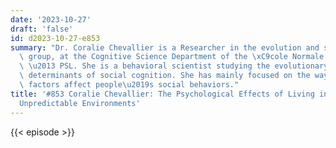 ```yaml
---
date: '2023-10-27'
draft: 'false'
id: d2023-10-27-e853
summary: "Dr. Coralie Chevallier is a Researcher in the evolution and social cognition\
  \ group, at the Cognitive Science Department of the \xC9cole Normale Superieure\
  \ \u2013 PSL. She is a behavioral scientist studying the evolutionary and cognitive\
  \ determinants of social cognition. She has mainly focused on the way motivational\
  \ factors affect people\u2019s social behaviors."
title: '#853 Coralie Chevallier: The Psychological Effects of Living in Harsh and
  Unpredictable Environments'
---
```

{{< episode >}}
